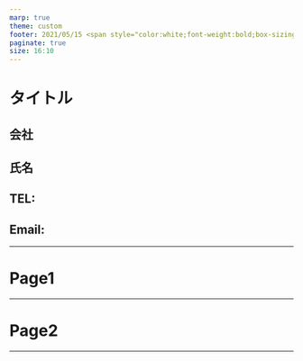 ```yaml
---
marp: true
theme: custom
footer: 2021/05/15 <span style="color:white;font-weight:bold;box-sizing:border-box;border:20px solid #df546b;background-color:#df546b;margin-left:30px">Confidential</span>
paginate: true
size: 16:10
---
```


<!--_class: top-->

# タイトル

## 会社
## 氏名
## TEL:
## Email:

---
<!--_class: normal-->

# Page1

---
<!--_class: normal-->

# Page2


---
<!--_class: final-->
